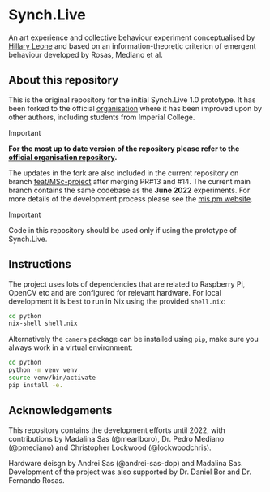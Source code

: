 # Synch.Live
An art experience and collective behaviour experiment conceptualised by [Hillary Leone](https://cabengo.com) and based on an information-theoretic criterion of emergent behaviour developed by Rosas, Mediano et al.


## About this repository

This is the original repository for the initial Synch.Live 1.0 prototype.
It has been forked to the official [organisation](https://github.com/synch-live/Synch.Live1.0) where it has been improved upon by other authors, including students from Imperial College.

> [!IMPORTANT]
> **For the most up to date version of the repository please refer to the [official organisation repository](https://github.com/mearlboro/Synch.Live/tree/feat/MSc-project).**


The updates in the fork are also included in the current repository on branch [feat/MSc-project](https://github.com/mearlboro/Synch.Live/tree/feat/MSc-project) after merging PR#13 and #14. The current main branch contains the same codebase as the **June 2022** experiments.
For more details of the development process please see the [mis.pm website](https://mis.pm/synch-live).

> [!IMPORTANT]
> Code in this repository should be used only if using the prototype of Synch.Live.


## Instructions

The project uses lots of dependencies that are related to Raspberry Pi, OpenCV etc and are configured for relevant hardware.
For local development it is best to run in Nix using the provided `shell.nix`:

```sh
cd python
nix-shell shell.nix
```

Alternatively the `camera` package can be installed using `pip`, make sure you always work in a virtual environment:

```sh
cd python
python -m venv venv
source venv/bin/activate
pip install -e.
```

## Acknowledgements

This repository contains the development efforts until 2022, with contributions by Madalina Sas (@mearlboro), Dr. Pedro Mediano (@pmediano) and Christopher Lockwood (@lockwoodchris).

Hardware deisgn by Andrei Sas (@andrei-sas-dop) and Madalina Sas.
Development of the project was also supported by Dr. Daniel Bor and Dr. Fernando Rosas.

